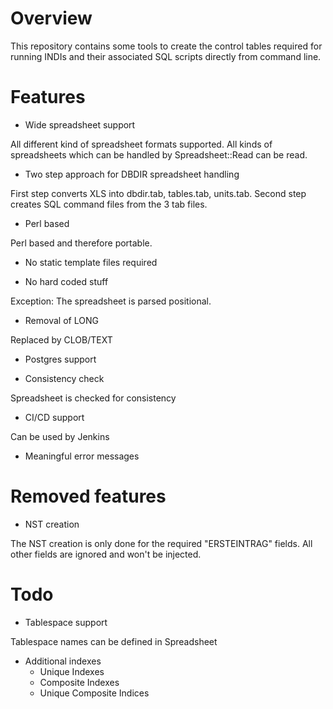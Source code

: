 # Overview

This repository contains some tools to create the control tables required
for running INDIs and their associated SQL scripts directly from command line.

# Features

* Wide spreadsheet support

All different kind of spreadsheet formats supported. All kinds of spreadsheets
which can be handled by Spreadsheet::Read can be read.

* Two step approach for DBDIR spreadsheet handling

First step converts XLS into dbdir.tab, tables.tab, units.tab.
Second step creates SQL command files from the 3 tab files.

* Perl based

Perl based and therefore portable.

* No static template files required

* No hard coded stuff

Exception: The spreadsheet is parsed positional.

* Removal of LONG

Replaced by CLOB/TEXT

* Postgres support

* Consistency check

Spreadsheet is checked for consistency

* CI/CD support

Can be used by Jenkins

* Meaningful error messages

# Removed features

* NST creation

The NST creation is only done for the required "ERSTEINTRAG" fields. All other
fields are ignored and won't be injected.

# Todo

* Tablespace support

Tablespace names can be defined in Spreadsheet

* Additional indexes
  * Unique Indexes
  * Composite Indexes
  * Unique Composite Indices


